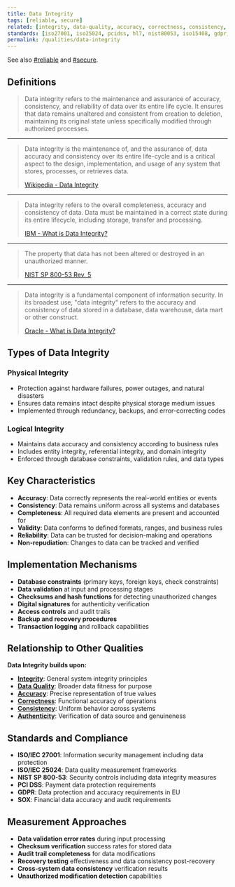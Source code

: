 ```yaml
---
title: Data Integrity
tags: [reliable, secure]
related: [integrity, data-quality, accuracy, correctness, consistency, authenticity, non-repudiation, transactionality]
standards: [iso27001, iso25024, pcidss, hl7, nist80053, iso15408, gdpr, sox]
permalink: /qualities/data-integrity
---
```


See also [#reliable](/tag-reliable) and [#secure](/tag-secure).

## Definitions

>Data integrity refers to the maintenance and assurance of accuracy, consistency, and reliability of data over its entire life cycle. It ensures that data remains unaltered and consistent from creation to deletion, maintaining its original state unless specifically modified through authorized processes.

<hr class="with-no-margin"/>

>Data integrity is the maintenance of, and the assurance of, data accuracy and consistency over its entire life-cycle and is a critical aspect to the design, implementation, and usage of any system that stores, processes, or retrieves data.
>
>[Wikipedia - Data Integrity](https://en.wikipedia.org/wiki/Data_integrity)

<hr class="with-no-margin"/>

>Data integrity refers to the overall completeness, accuracy and consistency of data. Data must be maintained in a correct state during its entire lifecycle, including storage, transfer and processing.
>
>[IBM - What is Data Integrity?](https://www.ibm.com/topics/data-integrity)

<hr class="with-no-margin"/>

>The property that data has not been altered or destroyed in an unauthorized manner.
>
>[NIST SP 800-53 Rev. 5](https://csrc.nist.gov/glossary/term/data_integrity)

<hr class="with-no-margin"/>

>Data integrity is a fundamental component of information security. In its broadest use, "data integrity" refers to the accuracy and consistency of data stored in a database, data warehouse, data mart or other construct.
>
>[Oracle - What is Data Integrity?](https://www.oracle.com/database/what-is-data-integrity/)

## Types of Data Integrity

### **Physical Integrity**
- Protection against hardware failures, power outages, and natural disasters
- Ensures data remains intact despite physical storage medium issues
- Implemented through redundancy, backups, and error-correcting codes

### **Logical Integrity** 
- Maintains data accuracy and consistency according to business rules
- Includes entity integrity, referential integrity, and domain integrity
- Enforced through database constraints, validation rules, and data types

## Key Characteristics

- **Accuracy**: Data correctly represents the real-world entities or events
- **Consistency**: Data remains uniform across all systems and databases
- **Completeness**: All required data elements are present and accounted for
- **Validity**: Data conforms to defined formats, ranges, and business rules
- **Reliability**: Data can be trusted for decision-making and operations
- **Non-repudiation**: Changes to data can be tracked and verified

## Implementation Mechanisms

- **Database constraints** (primary keys, foreign keys, check constraints)
- **Data validation** at input and processing stages
- **Checksums and hash functions** for detecting unauthorized changes
- **Digital signatures** for authenticity verification
- **Access controls** and audit trails
- **Backup and recovery procedures**
- **Transaction logging** and rollback capabilities

## Relationship to Other Qualities

**Data Integrity builds upon:**
- **[Integrity](/qualities/integrity)**: General system integrity principles
- **[Data Quality](/qualities/data-quality)**: Broader data fitness for purpose
- **[Accuracy](/qualities/accuracy)**: Precise representation of true values
- **[Correctness](/qualities/correctness)**: Functional accuracy of operations
- **[Consistency](/qualities/consistency)**: Uniform behavior across systems
- **[Authenticity](/qualities/authenticity)**: Verification of data source and genuineness

## Standards and Compliance

- **ISO/IEC 27001**: Information security management including data protection
- **ISO/IEC 25024**: Data quality measurement frameworks
- **NIST SP 800-53**: Security controls including data integrity measures
- **PCI DSS**: Payment data protection requirements
- **GDPR**: Data protection and accuracy requirements in EU
- **SOX**: Financial data accuracy and audit requirements

## Measurement Approaches

- **Data validation error rates** during input processing
- **Checksum verification** success rates for stored data
- **Audit trail completeness** for data modifications
- **Recovery testing** effectiveness and data consistency post-recovery
- **Cross-system data consistency** verification results
- **Unauthorized modification detection** capabilities